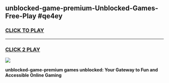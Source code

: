
## unblocked-game-premium-Unblocked-Games-Free-Play #qe4ey
<h3>
<a href="https://us.freeplayer.one?title=unblocked-game-premium&ref=9M">CLICK TO PLAY</a></h3>
<hr>

<h3>
<a href="https://us.freeplayer.one?title=unblocked-game-premium&ref=9M">CLICK 2 PLAY</a>
  
</h3>

<a href="https://us.freeplayer.one?title=unblocked-game-premium&ref=9M"><img src="https://clearcache.store/games.png"></a>


**unblocked-game-premium games unblocked: Your Gateway to Fun and Accessible Online Gaming**
